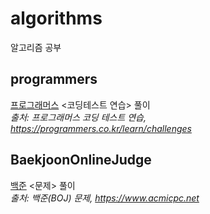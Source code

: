 # algorithms
알고리즘 공부   

## programmers
[프로그래머스](https://programmers.co.kr/) <코딩테스트 연습> 풀이<Br>
_출처: 프로그래머스 코딩 테스트 연습, https://programmers.co.kr/learn/challenges_

## BaekjoonOnlineJudge
[백준](https://www.acmicpc.net/) <문제> 풀이<Br>
_출처: 백준(BOJ) 문제, https://www.acmicpc.net_
